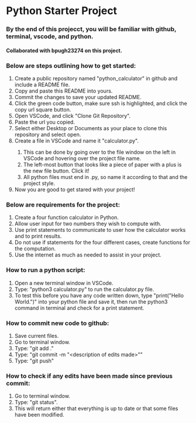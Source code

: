 <h1>Python Starter Project</h1>
<h3>By the end of this projecct, you will be familiar with github, terminal, vscode, and python.</h3>
<h4>Collaborated with bpugh23274 on this project.</h4>
<h3>Below are steps outlining how to get started:</h3>
<ol>
  <li>Create a public repository named "python_calculator" in github and include a README file.</li>
  <li>Copy and paste this README into yours.</li>
  <li>Commit the changes to save your updated README.</li>
  <li>Click the green code button, make sure ssh is highlighted, and click the copy url square button.</li>
  <li>Open VSCode, and click "Clone Git Repository".</li>
  <li>Paste the url you copied.</li>
  <li>Select either Desktop or Documents as your place to clone this repository and select open.</li>
  <li>Create a file in VSCode and name it "calculator.py".</li>
  <ol>
    <li>This can be done by going over to the file window on the left in VSCode and hovering over the project file name.</li>
    <li>The left-most button that looks like a piece of paper with a plus is the new file button. Click it!</li>
    <li>All python files must end in .py, so name it according to that and the project style.</li>
  </ol>
  <li>Now you are good to get stared with your project!</li>
</ol>
<h3>Below are requirements for the project:</h3>
<ol>
  <li>Create a four function calculator in Python.</li>
  <li>Allow user input for two numbers they wish to compute with.</li>
  <li>Use print statements to communicate to user how the calculator works and to print results.</li>
  <li>Do not use if statements for the four different cases, create functions for the computation.</li>
  <li>Use the internet as much as needed to assist in your project.</li>
</ol>
<h3>How to run a python script:</h3>
<ol>
  <li>Open a new terminal window in VSCode.</li>
  <li>Type: "python3 calculator.py" to run the calculator.py file.</li>
  <li>To test this before you have any code written down, type "print("Hello World.")" into your python file and save it, then run the python3 command in terminal and check for a print statement.</li>
</ol>
<h3>How to commit new code to github:</h3>
<ol>
  <li>Save current files.</li>
  <li>Go to terminal window.</li>
  <li>Type: "git add ."</li>
  <li>Type: "git commit -m "&ltdescription of edits made&gt"" </li>
  <li>Type: "git push"</li>
</ol>
<h3>How to check if any edits have been made since previous commit:</h3>
<ol>
  <li>Go to terminal window.</li>
  <li>Type: "git status".</li>
  <li>This will return either that everything is up to date or that some files have been modified.</li>
</ol>
